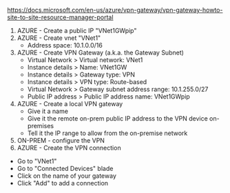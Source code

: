 https://docs.microsoft.com/en-us/azure/vpn-gateway/vpn-gateway-howto-site-to-site-resource-manager-portal

1. AZURE - Create a public IP "VNet1GWpip"
1. AZURE - Create vnet "VNet1"
    - Address space: 10.1.0.0/16
1. AZURE - Create VPN Gateway (a.k.a. the Gateway Subnet)
    - Virtual Network > Virtual network: VNet1
    - Instance details > Name: VNet1GW
    - Instance details > Gateway type: VPN
    - Instance details > VPN type: Route-based
    - Virtual Network > Gateway subnet address range: 10.1.255.0/27
    - Public IP address > Public IP address name: VNet1GWpip
1. AZURE - Create a local VPN gateway
    - Give it a name
    - Give it the remote on-prem public IP address to the VPN device on-premises
    - Tell it the IP range to allow from the on-premise network
1. ON-PREM - configure the VPN
1. AZURE - Create the VPN connection 
  - Go to "VNet1"
  - Go to "Connected Devices" blade
  - Click on the name of your gateway
  - Click "Add" to add a connection
